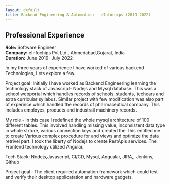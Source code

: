 ```yaml
---
layout: default
title: Backend Engineering & Automation – eInfochips (2019–2022)
---
```


## Professional Experience


**Role:** Software Engineer  
**Company:** eInfochips Pvt Ltd., Ahmedabad,Gujarat, India  
**Duration:** June 2019- July 2022

In my three years of experience I have worked of various backend Technologies, Lets explore a few.

Project goal :Initially I have worked as Backend Engineering learning the technology stack of Javascript- Nodejs and Mysql database. This was a school webportal which handles records of schools, students, techears and extra curricular syllabus. Similar project with few modification was also part of experince which handled the records of pharmaceutical company. This includes employes, products and industrail machinery records. 

My role - In this case I redefined the whole mysql architecture of 100 different tables. This involved handling missing value, inconsistent data type in whole strture, various connection keys and created the  This entitled me to create Various complex procedure for and views and optimize the data retrivel part. I took the liberty of Nodejs to create RestApis services. The Frontend technology utilized Angular. 

Tech Stack:
Nodejs,Javascript, CI/CD, Mysql, Angualar, JIRA,, Jenkins, Github


Project goal : The client required automation framework which could test and verify their desktop applicatation and hardware gadgets.

